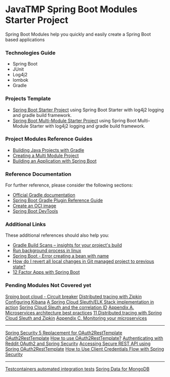 # JavaTMP Spring Boot Modules Starter Project
Spring Boot Modules help you quickly and easily create 
a Spring Boot based applications

### Technologies Guide
- Spring Boot 
- JUnit
- Log4j2
- lombok 
- Gradle

### Projects Template
* [Spring Boot Starter Project](SpringBootStarters/SpringBootStarterProject) 
using Spring Boot Starter with log4j2 logging and gradle build framework.
* [Spring Boot Multi-Module Starter Project](SpringBootStarters/SpringBootModulesStarterProject) 
using Spring Boot Multi-Module Starter with log4j2 logging and gradle build framework.

### Project Modules Reference Guides
* [Building Java Projects with Gradle](https://spring.io/guides/gs/gradle/)
* [Creating a Multi Module Project](https://spring.io/guides/gs/multi-module/)
* [Building an Application with Spring Boot](https://spring.io/guides/gs/spring-boot/)

### Reference Documentation
For further reference, please consider the following sections:

* [Official Gradle documentation](https://docs.gradle.org)
* [Spring Boot Gradle Plugin Reference Guide](https://docs.spring.io/spring-boot/docs/2.3.1.RELEASE/gradle-plugin/reference/html/)
* [Create an OCI image](https://docs.spring.io/spring-boot/docs/2.3.1.RELEASE/gradle-plugin/reference/html/#build-image)
* [Spring Boot DevTools](https://docs.spring.io/spring-boot/docs/2.3.1.RELEASE/reference/htmlsingle/#using-boot-devtools)

### Additional Links
These additional references should also help you:

* [Gradle Build Scans – insights for your project's build](https://scans.gradle.com#gradle)
* [Run background process in linux](https://stackoverflow.com/questions/10408816/how-do-i-use-the-nohup-command-without-getting-nohup-out) 
* [Spring Boot - Error creating a bean with name](https://javarevisited.blogspot.com/2019/04/spring-boot-error-error-creating-bean.html)
* [How do I revert all local changes in Git managed project to previous state?](https://stackoverflow.com/questions/1146973/how-do-i-revert-all-local-changes-in-git-managed-project-to-previous-state)
* [12 Factor Apps with Spring Boot](https://reflectoring.io/spring-boot-12-factor-app/)

### Pending Modules Not Covered yet
[Srping boot cloud - Circuit breaker]()
[Distributed tracing with Zipkin]()
[Configuring Kibana]()
[A Spring Cloud Sleuth/ELK Stack implementation in action]()
[Spring Cloud Sleuth and the correlation ID]()
[Appendix A. Microservices architecture best practices](https://livebook.manning.com/book/spring-microservices-in-action-second-edition/appendix-a/)
[11 Distributed tracing with Spring Cloud Sleuth and Zipkin](https://livebook.manning.com/book/spring-microservices-in-action-second-edition/chapter-11/)
[Appendix C. Monitoring your microservices](https://livebook.manning.com/book/spring-microservices-in-action-second-edition/appendix-c/)
*******************************
[Spring Security 5 Replacement for OAuth2RestTemplate](https://newbedev.com/spring-security-5-replacement-for-oauth2resttemplate)
[OAuth2RestTemplate](https://docs.spring.io/spring-security-oauth2-boot/docs/2.2.x-SNAPSHOT/reference/html/boot-features-security-custom-user-info-client.html)
[How to use OAuth2RestTemplate?](https://stackoverflow.com/questions/27864295/how-to-use-oauth2resttemplate)
[Authenticating with Reddit OAuth2 and Spring Security](https://www.baeldung.com/spring-security-oauth2-authentication-with-reddit)
[Accessing Secure REST API using Spring OAuth2RestTemplate](https://medium.com/@bcarunmail/accessing-secure-rest-api-using-spring-oauth2resttemplate-ef18377e2)
[How to Use Client Credentials Flow with Spring Security](https://developer.okta.com/blog/2021/05/05/client-credentials-spring-security)
[]()

*********************************************
[Testcontainers automated integration tests]()
[Spring Data for MongoDB]()
